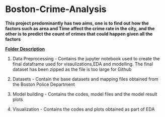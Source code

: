 # Boston-Crime-Analysis

<b>This project predominantly has two aims, one is to find out how the factors such as area and Time affect the crime rate in the city, and the other is to predict the count of crimes that could happen given all the factors</b>

<b><u>Folder Description</u></b>

1) Data Preprocessing - Contains the jupyter notebook used to create the final dataframe used for visaulizations,EDA and modelling. The final dataset has been zipped as the file is too large for Github

2) Datasets - Contain the base datasets and mapping files obtained from the Boston Police Department 

3) Model building - Contains the codes, model files and the model result plots 

4) Visualization - Contains the codes and plots obtained as part of EDA 




